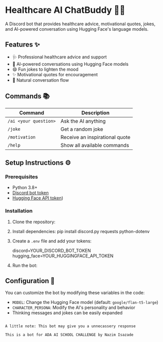 
# Healthcare AI ChatBuddy 🤖💬

A Discord bot that provides healthcare advice, motivational quotes, jokes, and AI-powered conversation using Hugging Face's language models.


## Features ✨

- 🩺 Professional healthcare advice and support
- 🤖 AI-powered conversations using Hugging Face models
- 😄 Fun jokes to lighten the mood
- ✨ Motivational quotes for encouragement
- 💬 Natural conversation flow

## Commands 📚

| Command | Description |
|---------|-------------|
| `/ai <your question>` | Ask the AI anything |
| `/joke` | Get a random joke |
| `/motivation` | Receive an inspirational quote |
| `/help` | Show all available commands |

## Setup Instructions ⚙️

### Prerequisites
- Python 3.8+
- [Discord bot token](https://discord.com/developers/applications)
- [Hugging Face API token]((https://huggingface.co/settings/tokens)))

### Installation

1. Clone the repository:
   

2. Install dependencies:
   pip install discord.py requests python-dotenv
 

3. Create a `.env` file and add your tokens:
   
   discord=YOUR_DISCORD_BOT_TOKEN
   hugging_face=YOUR_HUGGINGFACE_API_TOKEN
   

4. Run the bot:
   
## Configuration 🔧

You can customize the bot by modifying these variables in the code:

- `MODEL`: Change the Hugging Face model (default: `google/flan-t5-large`)
- `CHARACTER_PERSONA`: Modify the AI's personality and behavior
- Thinking messages and jokes can be easily expanded




```

A little note: This bot may give you a unnecassery response

This is a bot for ADA AI SCHOOL CHALLENGE by Nazim Isazade
